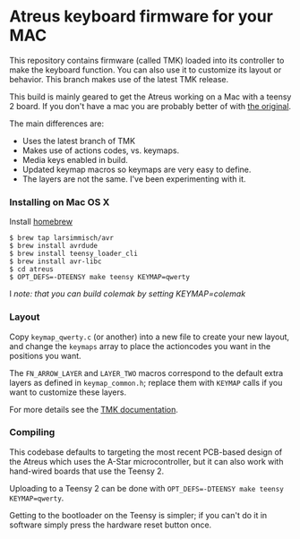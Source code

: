 # Atreus keyboard firmware for your MAC

This repository contains firmware (called TMK) loaded into its
controller to make the keyboard function. You can also use it to
customize its layout or behavior. This branch makes use of the latest TMK release.

This build is mainly geared to get the Atreus working on a Mac with a teensy 2 board. If you don't have a mac you are probably better of with [the original](https://github.com/technomancy/tmk_keyboard/).

The main differences are:

- Uses the latest branch of TMK
- Makes use of actions codes, vs. keymaps.
- Media keys enabled in build.
- Updated keymap macros so keymaps are very easy to define.
- The layers are not the same. I've been experimenting with it.

### Installing on Mac OS X

Install [homebrew](http://brew.sh/)

    $ brew tap larsimmisch/avr
    $ brew install avrdude
    $ brew install teensy_loader_cli
    $ brew install avr-libc
    $ cd atreus 
    $ OPT_DEFS=-DTEENSY make teensy KEYMAP=qwerty
I
*note: that you can build colemak by setting KEYMAP=colemak*    
    
### Layout

Copy `keymap_qwerty.c` (or another) into a new file to create your new
layout, and change the `keymaps` array to place the actioncodes you want
in the positions you want.

The `FN_ARROW_LAYER` and `LAYER_TWO` macros correspond to the default
extra layers as defined in `keymap_common.h`; replace them with
`KEYMAP` calls if you want to customize these layers.

For more details see the [TMK documentation](tmk/README.md).

### Compiling

This codebase defaults to targeting the most recent PCB-based design
of the Atreus which uses the A-Star microcontroller, but it can also
work with hand-wired boards that use the Teensy 2.

Uploading to a Teensy 2 can be done with `OPT_DEFS=-DTEENSY make teensy
KEYMAP=qwerty`. 

Getting to the bootloader on the Teensy is simpler;
if you can't do it in software simply press the hardware reset button
once.

